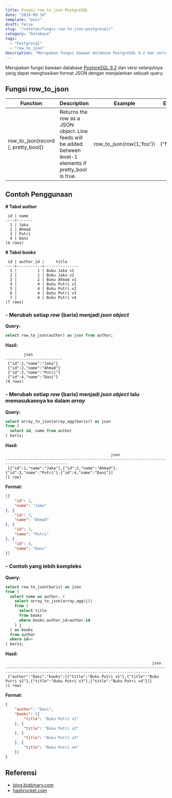 ```yaml
---
title: Fungsi row_to_json PostgreSQL
date: "2019-09-18"
template: "post"
draft: false
slug: "/catetan/fungsi-row-to-json-postgresql/"
category: "Database"
tags:
  - "Postgresql"
  - "row_to_json"
description: "Merupakan fungsi bawaan database PostgreSQL 9.2 dan versi selanjutnya yang dapat menghasikan format JSON dengan menjalankan sebuah query."
---
```


Merupakan fungsi bawaan database [PostgreSQL 9.2](https://www.postgresql.org/docs/9.2/functions-json.html) dan versi selanjutnya yang dapat menghasikan format JSON dengan menjalankan sebuah query.

## Fungsi row\_to\_json

Function|Description|Example|Example Result
--------|-----------|-------|--------------
row_to_json(record [, pretty_bool])|Returns the row as a JSON object. Line feeds will be added between level-1 elements if pretty_bool is true.|row_to_json(row(1,'foo'))|{"f1":1,"f2":"foo"}

## Contoh Penggunaan

**# Tabel author**

```plaintext
 id | name
----+-------
  1 | Jaka
  2 | Ahmad
  3 | Putri
  4 | Dani
(4 rows)
```

**# Tabel books**

```plaintext
 id | author_id |     title
----+-----------+---------------
  1 |         1 | Buku Jaka v1
  2 |         1 | Buku Jaka v2
  3 |         2 | Buku Ahmad v1
  4 |         4 | Buku Putri v1
  5 |         4 | Buku Putri v2
  6 |         4 | Buku Putri v3
  7 |         4 | Buku Putri v4
(7 rows)
````

### - Merubah setiap *row* (baris) menjadi *json object*

**Query:**

```sql
select row_to_json(author) as json from author;
```

**Hasil:**

```plaintext
        json
-------------------------
 {"id":1,"name":"Jaka"}
 {"id":2,"name":"Ahmad"}
 {"id":3,"name":"Putri"}
 {"id":4,"name":"Dani"}
(4 rows)
```

### - Merubah setiap *row* (baris) menjadi *json object* lalu memasukannya ke dalam *array*

**Query:**

```sql
select array_to_json(array_agg(baris)) as json
from (
  select id, name from author
) baris;
```
**Hasil:**

```plaintext
                                              json
-------------------------------------------------------------------------------------------------
 [{"id":1,"name":"Jaka"},{"id":2,"name":"Ahmad"},{"id":3,"name":"Putri"},{"id":4,"name":"Dani"}]
(1 row)
```

**Format:**

```json
[{
	"id": 1,
	"name": "Jaka"
}, {
	"id": 2,
	"name": "Ahmad"
}, {
	"id": 3,
	"name": "Putri"
}, {
	"id": 4,
	"name": "Dani"
}]
```

### - Contoh yang lebih kompleks

**Query:**

```sql
select row_to_json(baris) as json
from (
  select name as author, (
    select array_to_json(array_agg(j))
    from (
      select title
      from books
      where books.author_id=author.id
    ) j
  ) as books
  from author
  where id=4
) baris;
```
**Hasil:**

```plaintext
                                                                json
-------------------------------------------------------------------------------------------------------------------------------------
 {"author":"Dani","books":[{"title":"Buku Putri v1"},{"title":"Buku Putri v2"},{"title":"Buku Putri v3"},{"title":"Buku Putri v4"}]}
(1 row)
```

**Format:**

```json
{
	"author": "Dani",
	"books": [{
		"title": "Buku Putri v1"
	}, {
		"title": "Buku Putri v2"
	}, {
		"title": "Buku Putri v3"
	}, {
		"title": "Buku Putri v4"
	}]
}
```

## Referensi

- [blog.bigbinary.com](https://blog.bigbinary.com/2018/05/29/generating-json-using-postgresql-json-function.html)
- [hashrocket.com](https://hashrocket.com/blog/posts/faster-json-generation-with-postgresql)